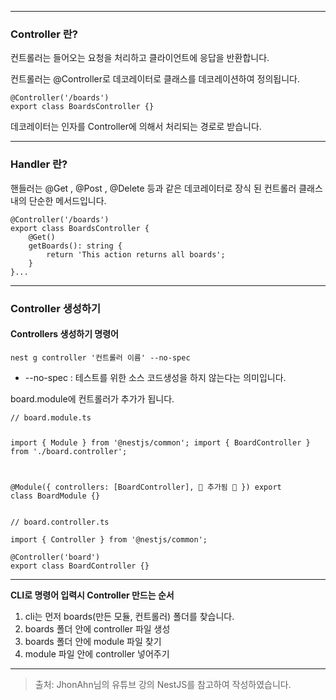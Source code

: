<hr />

<h3 id="controller-란">Controller 란?</h3>
<p>컨트롤러는 들어오는 요청을 처리하고 클라이언트에 응답을 반환합니다.</p>
<p>컨트롤러는 @Controller로 데코레이터로 클래스를 데코레이션하여 정의됩니다.</p>
<pre><code class="language-js">@Controller('/boards')
export class BoardsController {}</code></pre>
<p>데코레이터는 인자를 Controller에 의해서 처리되는 경로로 받습니다.</p>
<hr />

<h3 id="handler-란">Handler 란?</h3>
<p>핸들러는 @Get , @Post , @Delete 등과 같은 데코레이터로 장식 된 컨트롤러 클래스 내의 단순한 메서드입니다.</p>
<pre><code class="language-js">@Controller('/boards')
export class BoardsController {
    @Get()
    getBoards(): string {
        return 'This action returns all boards';
    }
}...</code></pre>
<hr />

<h3 id="controller-생성하기">Controller 생성하기</h3>
<h4 id="controllers-생성하기-명령어">Controllers 생성하기 명령어</h4>
<p><code>nest g controller '컨트롤러 이름' --no-spec</code></p>
<ul>
<li>--no-spec : 테스트를 위한 소스 코드생성을 하지 않는다는 의미입니다.</li>
</ul>
<p>board.module에 컨트롤러가 추가가 됩니다.</p>
<pre><code class="language-js">// board.module.ts

import { Module } from '@nestjs/common';
import { BoardController } from './board.controller';

@Module({
      controllers: [BoardController],  🔵 추가됨 🔵
})
export class BoardModule {}
</code></pre>
<pre><code class="language-js">// board.controller.ts

import { Controller } from '@nestjs/common';

@Controller('board')
export class BoardController {}
</code></pre>
<hr />

<p><strong>CLI로 명령어 입력시 Controller 만드는 순서</strong></p>
<ol>
<li>cli는 먼저 boards(만든 모듈, 컨트롤러) 폴더를 찾습니다.</li>
<li>boards 폴더 안에 controller 파일 생성</li>
<li>boards 폴더 안에 module 파일 찾기</li>
<li>module 파일 안에 controller 넣어주기</li>
</ol>
<hr />

<blockquote>
<p>출처: JhonAhn님의 유튜브 강의 NestJS를 참고하여 작성하였습니다.</p>
</blockquote>